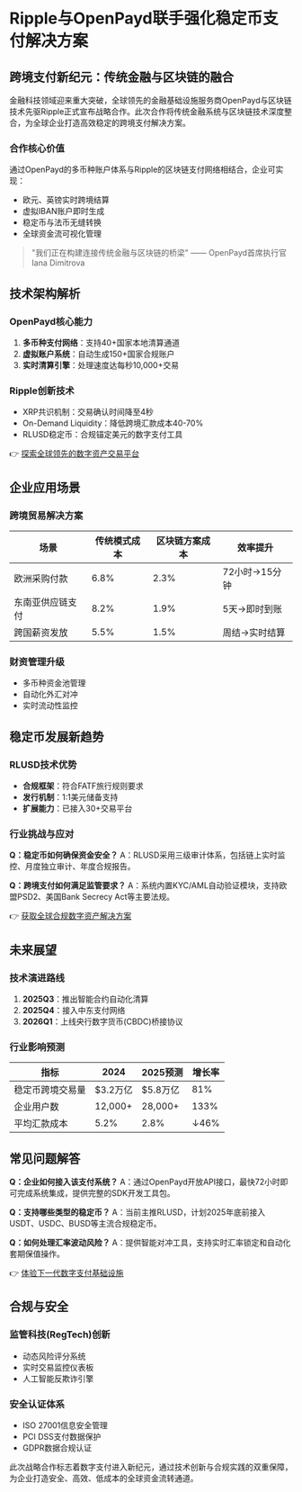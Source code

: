 # Ripple与OpenPayd联手强化稳定币支付解决方案

## 跨境支付新纪元：传统金融与区块链的融合

金融科技领域迎来重大突破，全球领先的金融基础设施服务商OpenPayd与区块链技术先驱Ripple正式宣布战略合作。此次合作将传统金融系统与区块链技术深度整合，为全球企业打造高效稳定的跨境支付解决方案。

### 合作核心价值
通过OpenPayd的多币种账户体系与Ripple的区块链支付网络相结合，企业可实现：
- 欧元、英镑实时跨境结算
- 虚拟IBAN账户即时生成
- 稳定币与法币无缝转换
- 全球资金流可视化管理

> "我们正在构建连接传统金融与区块链的桥梁" —— OpenPayd首席执行官Iana Dimitrova

## 技术架构解析

### OpenPayd核心能力
1. **多币种支付网络**：支持40+国家本地清算通道
2. **虚拟账户系统**：自动生成150+国家合规账户
3. **实时清算引擎**：处理速度达每秒10,000+交易

### Ripple创新技术
- XRP共识机制：交易确认时间降至4秒
- On-Demand Liquidity：降低跨境汇款成本40-70%
- RLUSD稳定币：合规锚定美元的数字支付工具

👉 [探索全球领先的数字资产交易平台](https://bit.ly/okx_welcome)

## 企业应用场景

### 跨境贸易解决方案
| 场景 | 传统模式成本 | 区块链方案成本 | 效率提升 |
|------|-------------|--------------|---------|
| 欧洲采购付款 | 6.8% | 2.3% | 72小时→15分钟 |
| 东南亚供应链支付 | 8.2% | 1.9% | 5天→即时到账 |
| 跨国薪资发放 | 5.5% | 1.5% | 周结→实时结算 |

### 财资管理升级
- 多币种资金池管理
- 自动化外汇对冲
- 实时流动性监控

## 稳定币发展新趋势

### RLUSD技术优势
- **合规框架**：符合FATF旅行规则要求
- **发行机制**：1:1美元储备支持
- **扩展能力**：已接入30+交易平台

### 行业挑战与应对
**Q：稳定币如何确保资金安全？**
A：RLUSD采用三级审计体系，包括链上实时监控、月度独立审计、年度合规报告。

**Q：跨境支付如何满足监管要求？**
A：系统内置KYC/AML自动验证模块，支持欧盟PSD2、美国Bank Secrecy Act等主要法规。

👉 [获取全球合规数字资产解决方案](https://bit.ly/okx_welcome)

## 未来展望

### 技术演进路线
1. **2025Q3**：推出智能合约自动化清算
2. **2025Q4**：接入中东支付网络
3. **2026Q1**：上线央行数字货币(CBDC)桥接协议

### 行业影响预测
| 指标 | 2024 | 2025预测 | 增长率 |
|------|-----|---------|-------|
| 稳定币跨境交易量 | $3.2万亿 | $5.8万亿 | 81% |
| 企业用户数 | 12,000+ | 28,000+ | 133% |
| 平均汇款成本 | 5.2% | 2.8% | ↓46% |

## 常见问题解答

**Q：企业如何接入该支付系统？**
A：通过OpenPayd开放API接口，最快72小时即可完成系统集成，提供完整的SDK开发工具包。

**Q：支持哪些类型的稳定币？**
A：当前主推RLUSD，计划2025年底前接入USDT、USDC、BUSD等主流合规稳定币。

**Q：如何处理汇率波动风险？**
A：提供智能对冲工具，支持实时汇率锁定和自动化套期保值操作。

👉 [体验下一代数字支付基础设施](https://bit.ly/okx_welcome)

## 合规与安全

### 监管科技(RegTech)创新
- 动态风险评分系统
- 实时交易监控仪表板
- 人工智能反欺诈引擎

### 安全认证体系
- ISO 27001信息安全管理
- PCI DSS支付数据保护
- GDPR数据合规认证

此次战略合作标志着数字支付进入新纪元，通过技术创新与合规实践的双重保障，为企业打造安全、高效、低成本的全球资金流转通道。